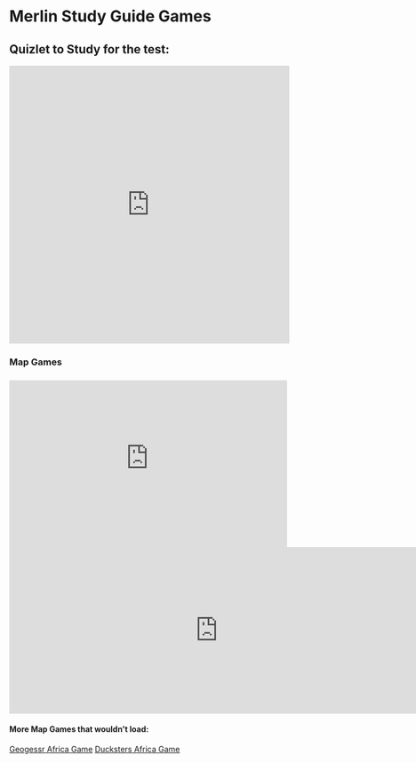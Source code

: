  <h1> Merlin Study Guide Games </h1>
<h2> Quizlet to Study for the test:</h2>
<iframe s<iframe src="https://quizlet.com/897187897/match/embed?i=57b64o&x=1jj1" height="500" width="100%" style="border:0"></iframe>
<h3> Map Games <h3>
<embed src="https://world-geography-games.com/en/countries_africa.html" style="width:500px; height: 300px;">
<embed src="http://www.ilike2learn.com/ilike2learn/africa.html" style="width:750px; height: 300px;">
<h4> More Map Games that wouldn't load: </h4>
<a href="https://www.geoguessr.com/vgp/3163">Geogessr Africa Game</a>
<a href="https://www.ducksters.com/games/africa_map_game.php">Ducksters Africa Game</a>
